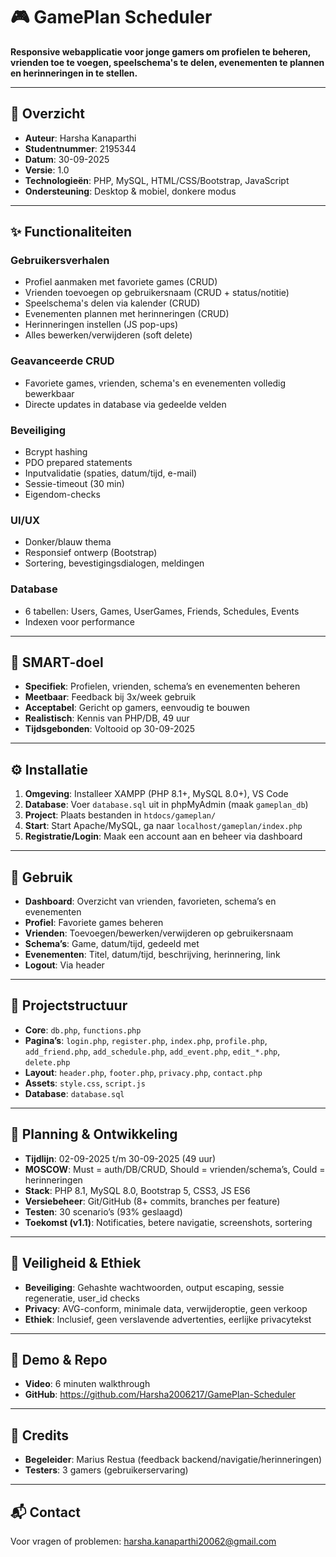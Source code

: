 # 🎮 GamePlan Scheduler

**Responsive webapplicatie voor jonge gamers om profielen te beheren, vrienden toe te voegen, speelschema's te delen, evenementen te plannen en herinneringen in te stellen.**

---

## 📌 Overzicht

- **Auteur**: Harsha Kanaparthi  
- **Studentnummer**: 2195344  
- **Datum**: 30-09-2025  
- **Versie**: 1.0  
- **Technologieën**: PHP, MySQL, HTML/CSS/Bootstrap, JavaScript  
- **Ondersteuning**: Desktop & mobiel, donkere modus  

---

## ✨ Functionaliteiten

### Gebruikersverhalen

- Profiel aanmaken met favoriete games (CRUD)
- Vrienden toevoegen op gebruikersnaam (CRUD + status/notitie)
- Speelschema's delen via kalender (CRUD)
- Evenementen plannen met herinneringen (CRUD)
- Herinneringen instellen (JS pop-ups)
- Alles bewerken/verwijderen (soft delete)

### Geavanceerde CRUD

- Favoriete games, vrienden, schema's en evenementen volledig bewerkbaar
- Directe updates in database via gedeelde velden

### Beveiliging

- Bcrypt hashing
- PDO prepared statements
- Inputvalidatie (spaties, datum/tijd, e-mail)
- Sessie-timeout (30 min)
- Eigendom-checks

### UI/UX

- Donker/blauw thema
- Responsief ontwerp (Bootstrap)
- Sortering, bevestigingsdialogen, meldingen

### Database

- 6 tabellen: Users, Games, UserGames, Friends, Schedules, Events
- Indexen voor performance

---

## 🎯 SMART-doel

- **Specifiek**: Profielen, vrienden, schema’s en evenementen beheren  
- **Meetbaar**: Feedback bij 3x/week gebruik  
- **Acceptabel**: Gericht op gamers, eenvoudig te bouwen  
- **Realistisch**: Kennis van PHP/DB, 49 uur  
- **Tijdsgebonden**: Voltooid op 30-09-2025  

---

## ⚙️ Installatie

1. **Omgeving**: Installeer XAMPP (PHP 8.1+, MySQL 8.0+), VS Code  
2. **Database**: Voer `database.sql` uit in phpMyAdmin (maak `gameplan_db`)  
3. **Project**: Plaats bestanden in `htdocs/gameplan/`  
4. **Start**: Start Apache/MySQL, ga naar `localhost/gameplan/index.php`  
5. **Registratie/Login**: Maak een account aan en beheer via dashboard  

---

## 🧭 Gebruik

- **Dashboard**: Overzicht van vrienden, favorieten, schema’s en evenementen  
- **Profiel**: Favoriete games beheren  
- **Vrienden**: Toevoegen/bewerken/verwijderen op gebruikersnaam  
- **Schema’s**: Game, datum/tijd, gedeeld met  
- **Evenementen**: Titel, datum/tijd, beschrijving, herinnering, link  
- **Logout**: Via header  

---

## 📁 Projectstructuur

- **Core**: `db.php`, `functions.php`  
- **Pagina’s**: `login.php`, `register.php`, `index.php`, `profile.php`, `add_friend.php`, `add_schedule.php`, `add_event.php`, `edit_*.php`, `delete.php`  
- **Layout**: `header.php`, `footer.php`, `privacy.php`, `contact.php`  
- **Assets**: `style.css`, `script.js`  
- **Database**: `database.sql`  

---

## 📅 Planning & Ontwikkeling

- **Tijdlijn**: 02-09-2025 t/m 30-09-2025 (49 uur)  
- **MOSCOW**: Must = auth/DB/CRUD, Should = vrienden/schema’s, Could = herinneringen  
- **Stack**: PHP 8.1, MySQL 8.0, Bootstrap 5, CSS3, JS ES6  
- **Versiebeheer**: Git/GitHub (8+ commits, branches per feature)  
- **Testen**: 30 scenario’s (93% geslaagd)  
- **Toekomst (v1.1)**: Notificaties, betere navigatie, screenshots, sortering  

---

## 🔐 Veiligheid & Ethiek

- **Beveiliging**: Gehashte wachtwoorden, output escaping, sessie regeneratie, user_id checks  
- **Privacy**: AVG-conform, minimale data, verwijderoptie, geen verkoop  
- **Ethiek**: Inclusief, geen verslavende advertenties, eerlijke privacytekst  

---

## 🎥 Demo & Repo

- **Video**: 6 minuten walkthrough  
- **GitHub**: https://github.com/Harsha2006217/GamePlan-Scheduler

---

## 👥 Credits

- **Begeleider**: Marius Restua (feedback backend/navigatie/herinneringen)  
- **Testers**: 3 gamers (gebruikerservaring)

---

## 📬 Contact

Voor vragen of problemen: [harsha.kanaparthi20062@gmail.com](mailto:harsha.kanaparthi20062@gmail.com)
